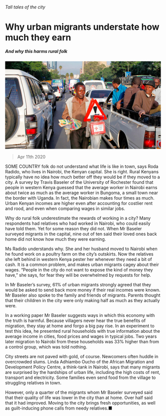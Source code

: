 ###### Tall tales of the city

# Why urban migrants understate how much they earn 

##### And why this harms rural folk 

![image](images/20200411_MAP004_0.jpg) 

> Apr 11th 2020 

SOME COUNTRY folk do not understand what life is like in town, says Roda Radido, who lives in Nairobi, the Kenyan capital. She is right. Rural Kenyans typically have no idea how much better off they would be if they moved to a city. A survey by Travis Baseler of the University of Rochester found that people in western Kenya guessed that the average worker in Nairobi earns about twice as much as the average worker in Bungoma, a small town near the border with Uganda. In fact, the Nairobian makes four times as much. Urban Kenyan incomes are higher even after accounting for costlier rent and rood, and even when comparing wages in similar jobs.

Why do rural folk underestimate the rewards of working in a city? Many respondents had relatives who had worked in Nairobi, who could easily have told them. Yet for some reason they did not. When Mr Baseler surveyed migrants in the capital, nine out of ten said their loved ones back home did not know how much they were earning.


Ms Radido understands why. She and her husband moved to Nairobi when he found work on a poultry farm on the city’s outskirts. Now the relatives she left behind in western Kenya pester her whenever they need a bit of cash. It is a common problem, and makes urban migrants cagey about their wages. “People in the city do not want to expose the kind of money they have,” she says, for fear they will be overwhelmed by requests for help.

In Mr Baseler’s survey, 61% of urban migrants strongly agreed that they would be asked to send back more money if their real incomes were known. Mr Baseler also spoke to the family and friends of migrants. Parents thought that their children in the city were only making half as much as they actually were.

In a working paper Mr Baseler suggests ways in which this economy with the truth is harmful. Because villagers never hear the true benefits of migration, they stay at home and forgo a big pay rise. In an experiment to test this idea, he presented rural households with true information about the average income in cities, food prices and wages in typical jobs. Two years later migration to Nairobi from these households was 33% higher than from a control group, which was told nothing.

City streets are not paved with gold, of course. Newcomers often huddle in overcrowded slums. Linda Adhiambo Oucho of the African Migration and Development Policy Centre, a think-tank in Nairobi, says that many migrants are surprised by the hardships of urban life, including the high costs of rent, transport and electricity. Some families even send food from the village to struggling relatives in town.

However, only a quarter of the migrants whom Mr Baseler surveyed said that their quality of life was lower in the city than at home. Over half said that it had improved. Moving to the city brings fresh opportunities, as well as guilt-inducing phone calls from needy relatives.■

